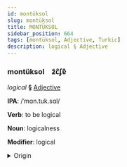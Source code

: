 ```yaml
---
id: montüksol
slug: montüksol
title: MONTÜKSOL
sidebar_position: 664
tags: [montüksol, Adjective, Turkic]
description: logical § Adjective
---
```


### montüksol&emsp;<span kind="abugida">ƶ̃c̑ʄɐ͊</span>

*logical* **§** [Adjective](../../tags/Adjective)

**IPA**: /ˈmɑn.tuk.sɑl/

**Verb**: to be logical

**Noun**: logicalness

**Modifier**: logical

<details>
    <summary>Origin</summary>
    Turkish mantıksal /man.tɯk.sal/<br/>
    <em>Turkic Language Family</em>
</details>